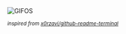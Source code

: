 <div align="justify">
<picture>
    <source media="(prefers-color-scheme: dark)" srcset="https://i.ibb.co/Wp38RsG1/output-gif.gif">
    <source media="(prefers-color-scheme: light)" srcset="https://i.ibb.co/Wp38RsG1/output-gif.gif">
    <img alt="GIFOS" src="https://i.ibb.co/Wp38RsG1/output-gif.gif">
</picture>

<sub><i>inspired from [x0rzavi/github-readme-terminal](https://github.com/x0rzavi/github-readme-terminal)</i></sub>

</div>

<!-- Image deletion URL: https://ibb.co/prPVknbp/44b7db3c85f62634fc1513b732bb9a39 -->